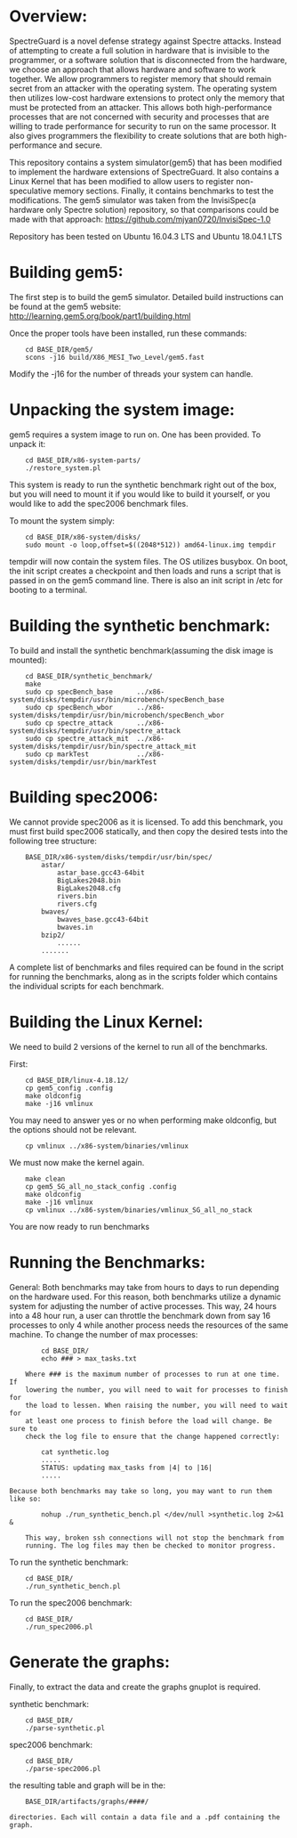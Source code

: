 # Overview:

SpectreGuard is a novel defense strategy against Spectre attacks. Instead of
attempting to create a full solution in hardware that is invisible to the
programmer, or a software solution that is disconnected from the hardware, we
choose an approach that allows hardware and software to work together. We
allow programmers to register memory that should remain secret from an
attacker with the operating system. The operating system then utilizes low-cost
hardware extensions to protect only the memory that must be protected from an
attacker. This allows both high-performance processes that are not concerned
with security and processes that are willing to trade performance for security
to run on the same processor. It also gives programmers the flexibility to
create solutions that are both high-performance and secure.

This repository contains a system simulator(gem5) that has been modified to
implement the hardware extensions of SpectreGuard. It also contains a Linux
Kernel that has been modified to allow users to register non-speculative memory
sections. Finally, it contains benchmarks to test the modifications. The gem5
simulator was taken from the InvisiSpec(a hardware only Spectre solution)
repository, so that comparisons could be made with that approach:
https://github.com/mjyan0720/InvisiSpec-1.0

Repository has been tested on Ubuntu 16.04.3 LTS and Ubuntu 18.04.1 LTS

# Building gem5:

The first step is to build the gem5 simulator. Detailed build instructions can
be found at the gem5 website:
    http://learning.gem5.org/book/part1/building.html

Once the proper tools have been installed, run these commands:
```
    cd BASE_DIR/gem5/
    scons -j16 build/X86_MESI_Two_Level/gem5.fast
```

Modify the -j16 for the number of threads your system can handle.

# Unpacking the system image:

gem5 requires a system image to run on. One has been provided. To unpack it:
```
    cd BASE_DIR/x86-system-parts/
    ./restore_system.pl
```

This system is ready to run the synthetic benchmark right out of the box,
    but you will need to mount it if you would like to build it yourself,
    or you would like to add the spec2006 benchmark files.

To mount the system simply:
```
    cd BASE_DIR/x86-system/disks/
    sudo mount -o loop,offset=$((2048*512)) amd64-linux.img tempdir
```

tempdir will now contain the system files.
The OS utilizes busybox.
On boot, the init script creates a checkpoint and then loads and runs a script
    that is passed in on the gem5 command line. There is also an init script in
    /etc for booting to a terminal.

# Building the synthetic benchmark:

To build and install the synthetic benchmark(assuming the disk image is mounted):
```
    cd BASE_DIR/synthetic_benchmark/
    make
    sudo cp specBench_base      ../x86-system/disks/tempdir/usr/bin/microbench/specBench_base
    sudo cp specBench_wbor      ../x86-system/disks/tempdir/usr/bin/microbench/specBench_wbor
    sudo cp spectre_attack      ../x86-system/disks/tempdir/usr/bin/spectre_attack
    sudo cp spectre_attack_mit  ../x86-system/disks/tempdir/usr/bin/spectre_attack_mit
    sudo cp markTest            ../x86-system/disks/tempdir/usr/bin/markTest
```

# Building spec2006:

We cannot provide spec2006 as it is licensed. To add this benchmark, you must
    first build spec2006 statically, and then copy the desired tests into the
    following tree structure:

```    
    BASE_DIR/x86-system/disks/tempdir/usr/bin/spec/
        astar/
            astar_base.gcc43-64bit
            BigLakes2048.bin
            BigLakes2048.cfg
            rivers.bin
            rivers.cfg
        bwaves/
            bwaves_base.gcc43-64bit
            bwaves.in
        bzip2/
            ......
        .......
```

A complete list of benchmarks and files required can be found in the script
    for running the benchmarks, along as in the scripts folder which contains
    the individual scripts for each benchmark.

# Building the Linux Kernel:

We need to build 2 versions of the kernel to run all of the benchmarks.

First:
```
    cd BASE_DIR/linux-4.18.12/
    cp gem5_config .config
    make oldconfig
    make -j16 vmlinux
```

You may need to answer yes or no when performing make oldconfig, but the
    options should not be relevant.
   
``` 
    cp vmlinux ../x86-system/binaries/vmlinux
```

We must now make the kernel again.
```
    make clean
    cp gem5_SG_all_no_stack_config .config
    make oldconfig
    make -j16 vmlinux
    cp vmlinux ../x86-system/binaries/vmlinux_SG_all_no_stack
```

You are now ready to run benchmarks

# Running the Benchmarks:

General:
    Both benchmarks may take from hours to days to run depending on the
        hardware used. For this reason, both benchmarks utilize a dynamic
        system for adjusting the number of active processes. This way, 24 hours
        into a 48 hour run, a user can throttle the benchmark down from say 16
        processes to only 4 while another process needs the resources of the
        same machine. To change the number of max processes:
   
```     
        cd BASE_DIR/
        echo ### > max_tasks.txt
```
        
        Where ### is the maximum number of processes to run at one time. If
        lowering the number, you will need to wait for processes to finish for
        the load to lessen. When raising the number, you will need to wait for
        at least one process to finish before the load will change. Be sure to
        check the log file to ensure that the change happened correctly:
   
```     
        cat synthetic.log
        .....
        STATUS: updating max_tasks from |4| to |16|
        .....
```
        
    Because both benchmarks may take so long, you may want to run them like so:
   
```     
        nohup ./run_synthetic_bench.pl </dev/null >synthetic.log 2>&1 &
```
    
        This way, broken ssh connections will not stop the benchmark from
        running. The log files may then be checked to monitor progress.

To run the synthetic benchmark:
```
    cd BASE_DIR/
    ./run_synthetic_bench.pl
```

To run the spec2006 benchmark:
```
    cd BASE_DIR/
    ./run_spec2006.pl
```

# Generate the graphs:

Finally, to extract the data and create the graphs gnuplot is required.

synthetic benchmark:
```
    cd BASE_DIR/
    ./parse-synthetic.pl
```
    
spec2006 benchmark:
```
    cd BASE_DIR/
    ./parse-spec2006.pl
```
    
the resulting table and graph will be in the:
   
``` 
    BASE_DIR/artifacts/graphs/####/
```
    
    directories. Each will contain a data file and a .pdf containing the graph.
